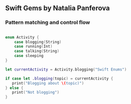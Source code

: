 
## Swift Gems by Natalia Panferova


### Pattern matching and control flow
```swift

enum Activity {
    case blogging(String)
    case running(Int)
    case talking(String)
    case sleeping
}

let currentActivity = Activity.blogging("Swift Enums")

if case let .blogging(topic) = currentActivity {
   print("Blogging about \(topic)")
} else {
   print("Not blogging")
}
```
